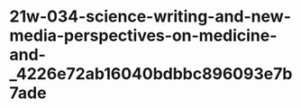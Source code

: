# 21w-034-science-writing-and-new-media-perspectives-on-medicine-and-_4226e72ab16040bdbbc896093e7b7ade